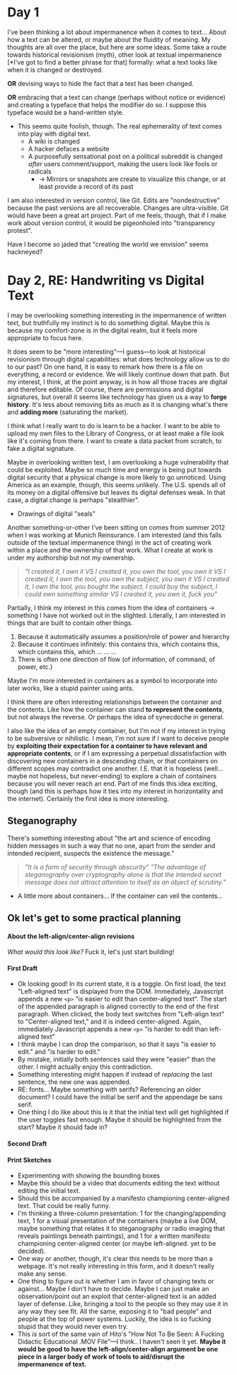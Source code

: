 # Day 1
I've been thinking a lot about impermanence when it comes to text... About how a text can be altered, or maybe about the fluidity of meaning. My thoughts are all over the place, but here are some ideas. Some take a route towards historical revisionism (myth), other look at textual impermanence [*I've got to find a better phrase for that] formally: what a text looks like when it is changed or destroyed.

**OR** devising ways to hide the fact that a text has been changed.

**OR** embracing that a text can change (perhaps without notice or evidence) and creating a typeface that helps the modifier do so. I suppose this typeface would be a hand-written style.
- This seems quite foolish, though. The real ephemerality of text comes into play with digital text.
	* A wiki is changed
	* A hacker defaces a website
	* A purposefully sensational post on a political subreddit is changed *after* users comment/support, making the users look like fools or radicals
		- → Mirrors or snapshots are create to visualize this change, or at least provide a record of its past

I am also interested in version control, like Git. Edits are "nondestructive" because the past versions are all recoverable. Changes are ultra-visible. Git would have been a great art project. Part of me feels, though, that if I make work about version control, it would be pigeonholed into "transparency protest". 

Have I become so jaded that "creating the world we envision" seems hackneyed? 

# Day 2, RE: Handwriting vs Digital Text
I may be overlooking something interesting in the impermanence of written text, but truthfully my instinct is to do something digital. Maybe this is because my comfort-zone is in the digital realm, but it feels more appropriate to focus here. 

It does seem to be "more interesting"—I guess—to look at historical revisionism through digital capabilities: what does technology allow us to do to our past? On one hand, it is easy to remark how there is a file on everything, a record or evidence. We will likely continue down that path. But my interest, I think, at the point anyway, is in how all those traces are digital and therefore editable. Of course, there are permissions and digital signatures, but overall it seems like technology has given us a way to **forge history**. It's less about removing bits as much as it is changing what's there and **adding more** (saturating the market). 

I think what I really want to do is learn to be a hacker. I want to be able to upload my own files to the Library of Congress, or at least make a file look like it's coming from there. I want to create a data packet from scratch, to fake a digital signature. 

Maybe in overlooking written text, I am overlooking a huge vulnerability that could be exploited. Maybe so much time and energy is being put towards digital security that a physical change is more likely to go unnoticed. Using America as an example, though, this seems unlikely. The U.S. spends all of its money on a digital offensive but leaves its digital defenses weak. In that case, a digital change is perhaps "stealthier". 

- Drawings of digital "seals"

Another something-or-other I've been sitting on comes from summer 2012 when I was working at Munich Reinsurance. I am interested (and this falls outside of the textual impermanence thing) in the act of creating work within a place and the ownership of that work. What I create at work is under my authorship but not my ownership. 
> *"I created it, I own it*
> *VS*
> *I created it, you own the tool, you own it*
> *VS*
> *I created it, I own the tool, you own the subject, you own it*
> *VS*
> *I created it, I own the tool, you bought the subject, I could buy the subject, I could own something similar* 
> *VS*
> *I created it, you own it, fuck you"*

Partially, I think my interest in this comes from the idea of containers → something I have not worked out in the slighted. Literally, I am interested in things that are built to contain other things. 
1. Because it automatically assumes a position/role of power and hierarchy
2. Because it continues infinitely: this contains this, which contains this, which contains this, which ... ... ...
3. There is often one direction of flow (of information, of command, of power, etc.)

Maybe I'm more interested in containers as a symbol to incorporate into later works, like a stupid painter using ants. 

I think there are often interesting relationships between the container and the contents. Like how the container can stand **to represent the contents**, but not always the reverse. Or perhaps the idea of synecdoche in general. 

I also like the idea of an empty container, but I'm not if my interest in trying to be subversive or nihilistic. I mean, I'm not sure if I want to deceive people by **exploiting their expectation for a container to have relevant and appropriate contents**, or if I am expressing a perpetual dissatisfaction with discovering new containers in a descending chain, or that containers on different scopes may contradict one another. I.E. that it is hopeless (well... maybe not hopeless, but never-ending) to explore a chain of containers because you will never reach an end. Part of me finds this idea exciting, though (and this is perhaps how it ties into my interest in horizontality and the internet). Certainly the first idea is more interesting.

## Steganography
There's something interesting about "the art and science of encoding hidden messages in such a way that no one, apart from the sender and intended recipient, suspects the existence the message." 
> *"It is a form of security through obscurity"*
> *"The advantage of steganography over cryptography alone is that the intended secret message does not attract attention to itself as an object of scrutiny."*
- A little more about containers... If the container can veil the contents... 

## Ok let's get to some practical planning
#### About the left-align/center-align revisions
*What would this look like?*
Fuck it, let's just start building!
#### First Draft
- Ok looking good! In its current state, it is a toggle. On first load, the text "Left-aligned text" is displayed from the DOM. Immediately, Javascript appends a new `<p>` "is easier to edit than center-aligned text". The start of the appended paragraph is aligned correctly to the end of the first paragraph. When clicked, the body text switches from "Left-align text" to "Center-aligned text," and it is indeed center-aligned. Again, immediately Javascript appends a new `<p>` "is harder to edit than left-aligned text"
- I think maybe I can drop the comparison, so that it says "is easier to edit." and "is harder to edit."
- By mistake, initially both sentences said they were "easier" than the other. I might actually enjoy this contradiction.
- Something interesting might happen if instead of _replacing_ the  last sentence, the new one was appended.
- RE: fonts... Maybe something with serifs? Referencing an older document? I could have the initial be serif and the appendage be sans serif.
- One thing I do like about this is it that the initial text will get highlighted if the user toggles fast enough. Maybe it should be highlighted from the start? Maybe it should fade in?
#### Second Draft

#### Print Sketches
- Experimenting with showing the bounding boxes
- Maybe this should be a video that documents editing the text without editing the initial text.
- Should this be accompanied by a manifesto championing center-aligned text. That could be really funny. 
- I'm thinking a three-column presentation: 1 for the changing/appending text, 1 for a visual presentation of the containers (maybe a live DOM, maybe something that relates it to steganography or radio imaging that reveals paintings beneath paintings), and 1 for a written manifesto championing center-aligned center (or maybe left-aligned. yet to be decided).
- One way or another, though, it's clear this needs to be more than a webpage. It's not really interesting in this form, and it doesn't really make any sense.
- One thing to figure out is whether I am in favor of changing texts or against... Maybe I don't have to decide. Maybe I can just make an observation/point out an exploit that center-aligned text is an added layer of defense. Like, bringing a tool to the people so they may use it in any way they see fit. All the same, exposing it to "bad people" and people at the top of power systems. Luckily, the idea is so fucking stupid that they would never even try.
- This *is* sort of the same vain of Hito's "How Not To Be Seen: A Fucking Didactic Educational .MOV File"—I think.. I haven't seen it yet. **Maybe it would be good to have the left-align/center-align argument be one piece in a larger body of work of tools to aid/disrupt the impermanence of text.**